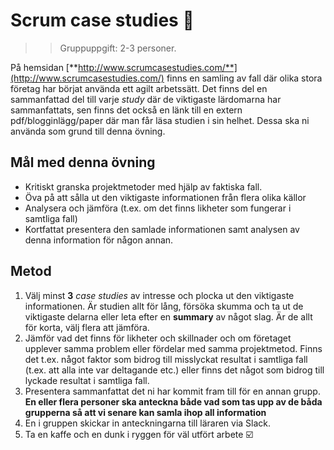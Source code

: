 # Scrum case studies :book:
>>Gruppuppgift: 2-3 personer.

På hemsidan [**http://www.scrumcasestudies.com/**](http://www.scrumcasestudies.com/) finns en samling av fall där olika stora företag har börjat använda ett agilt arbetssätt. Det finns del en sammanfattad del till varje _study_ där de viktigaste lärdomarna har sammanfattats, sen finns det också en länk till en extern pdf/blogginlägg/paper där man får läsa studien i sin helhet. Dessa ska ni använda som grund till denna övning.

## Mål med denna övning

* Kritiskt granska projektmetoder med hjälp av faktiska fall.
* Öva på att sålla ut den viktigaste informationen från flera olika källor
* Analysera och jämföra (t.ex. om det finns likheter som fungerar i samtliga fall)
* Kortfattat presentera den samlade informationen samt analysen av denna information för någon annan.

## Metod

1. Välj minst **3** _case studies_ av intresse och plocka ut den viktigaste informationen. Är studien allt för lång, försöka skumma och ta ut de viktigaste delarna eller leta efter en **summary** av något slag. Är de allt för korta, välj flera att jämföra.
2. Jämför vad det finns för likheter och skillnader och om företaget upplever samma problem eller fördelar med samma projektmetod. Finns det t.ex. något faktor som bidrog till misslyckat resultat i samtliga fall (t.ex. att alla inte var deltagande etc.) eller finns det något som bidrog till lyckade resultat i samtliga fall.
3. Presentera sammanfattat det ni har kommit fram till för en annan grupp. **En eller flera personer ska anteckna både vad som tas upp av de båda grupperna så att vi senare kan samla ihop all information**
4. En i gruppen skickar in anteckningarna till läraren via Slack.
5. Ta en kaffe och en dunk i ryggen för väl utfört arbete :ballot_box_with_check:
